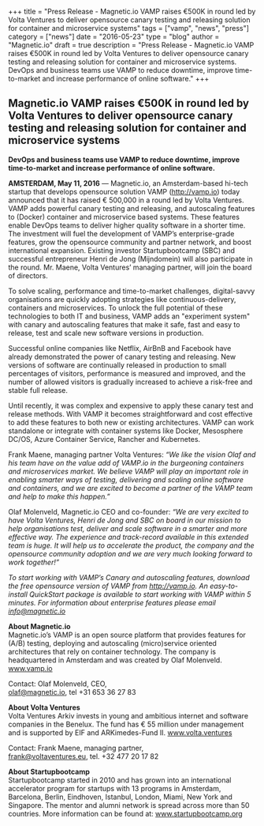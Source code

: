 +++
title = "Press Release - Magnetic.io VAMP raises €500K in round led by Volta Ventures to deliver opensource canary testing and releasing solution for container and microservice systems" 
tags = ["vamp", "news", "press"]
category = ["news"]
date = "2016-05-23"
type = "blog"
author = "Magnetic.io"
draft = true
description = "Press Release - Magnetic.io VAMP raises €500K in round led by Volta Ventures to deliver opensource canary testing and releasing solution for container and microservice systems. DevOps and business teams use VAMP to reduce downtime, improve time-to-market and increase performance of online software."
+++

## Magnetic.io VAMP raises €500K in round led by Volta Ventures to deliver opensource canary testing and releasing solution for container and microservice systems 

**DevOps and business teams use VAMP to reduce downtime, improve time-to-market and increase performance of online software.**

**AMSTERDAM, May 11, 2016** — Magnetic.io, an Amsterdam-based hi-tech startup that develops opensource solution VAMP (http://vamp.io) today announced that it has raised € 500,000 in a round led by Volta Ventures. 
VAMP adds powerful canary testing and releasing, and autoscaling features to (Docker) container and microservice based systems. These features enable DevOps teams to deliver higher quality software in a shorter time. The investment will fuel the development of VAMP’s enterprise-grade features, grow the opensource community and partner network, and boost international expansion. Existing investor Startupbootcamp (SBC) and successful entrepreneur Henri de Jong (Mijndomein) will also participate in the round. Mr. Maene, Volta Ventures’ managing partner, will join the board of directors. 

To solve scaling, performance and time-to-market challenges, digital-savvy organisations are quickly adopting strategies like continuous-delivery, containers and microservices. To unlock the full potential of these technologies to both IT and business, VAMP adds an "experiment system" with canary and autoscaling features that make it safe, fast and easy to release, test and scale new software versions in production. 

Successful online companies like Netflix, AirBnB and Facebook have already demonstrated the power of canary testing and releasing. New versions of software are continually released in production to small percentages of visitors, performance is measured and improved, and the number of allowed visitors is gradually increased to achieve a risk-free and stable full release. 

Until recently, it was complex and expensive to apply these canary test and release methods. With VAMP it becomes straightforward and cost effective to add these features to both new or existing architectures. VAMP can work standalone or integrate with container systems like Docker, Mesosphere DC/OS, Azure Container Service, Rancher and Kubernetes.

Frank Maene, managing partner Volta Ventures: 
*“We like the vision Olaf and his team have on the value add of VAMP.io in the burgeoning containers and microservices market. We believe VAMP will play an important role in enabling smarter ways of testing, delivering and scaling online software and containers, and we are excited to become a partner of the VAMP team and help to make this happen.”* 

Olaf Molenveld, Magnetic.io CEO and co-founder: 
*“We are very excited to have Volta Ventures, Henri de Jong and SBC on board in our mission to help organisations test, deliver and scale software in a smarter and more effective way. The experience and track-record available in this extended team is huge. It will help us to accelerate the product, the company and the opensource community adoption and we are very much looking forward to work together!”*       

*To start working with VAMP’s Canary and autoscaling features, download the free opensource version of VAMP from http://vamp.io. An easy-to-install QuickStart package is available to start working with VAMP within 5 minutes. For information about enterprise features please email info@magnetic.io*          

**About Magnetic.io**  
Magnetic.io’s VAMP is an open source platform that provides features for (A/B) testing, deploying and autoscaling (micro)service oriented architectures that rely on container technology. 
The company is headquartered in Amsterdam and was created by Olaf Molenveld.
www.vamp.io

Contact: Olaf Molenveld, CEO,  
olaf@magnetic.io, tel +31 653 36 27 83

**About Volta Ventures**  
Volta Ventures Arkiv invests in young and ambitious internet and software companies in the Benelux. The fund has € 55 million under management and is supported by EIF and ARKimedes-Fund II.
www.volta.ventures

Contact: Frank Maene, managing partner,  
frank@voltaventures.eu, tel. +32 477 20 17 82

**About Startupbootcamp**  
Startupbootcamp started in 2010 and has grown into an international accelerator program for startups with 13 programs in Amsterdam, Barcelona, Berlin, Eindhoven, Istanbul, London, Miami, New York and Singapore. The mentor and alumni network is spread across more than 50 countries. More information can be found at: www.startupbootcamp.org
